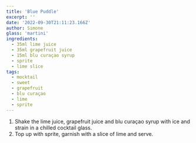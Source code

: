 ```yaml
---
title: 'Blue Puddle'
excerpt: ''
date: '2022-09-30T21:11:23.166Z'
author: Simone
glass: 'martini'
ingredients:
  - 35ml lime juice
  - 35ml grapefruit juice
  - 15ml blu curaçao syrup
  - sprite
  - lime slice
tags:
  - mocktail
  - sweet
  - grapefruit
  - blu curaçao
  - lime
  - sprite
---
```


1. Shake the lime juice, grapefruit juice and blu curaçao syrup with ice and strain in a chilled cocktail glass.
1. Top up with sprite, garnish with a slice of lime and serve.
